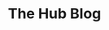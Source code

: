---
title: "The Hub Blog"
description: "Community contributed technical blog articles. Feel free to browse all that CloudEngHub has to offer, and join us using the above link to contribute!"
banner_image_1: "sunset-3102754_1920.jpg"
---